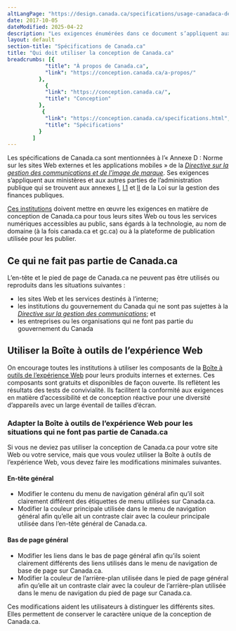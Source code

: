 ```yaml
---
altLangPage: "https://design.canada.ca/specifications/usage-canadaca-design.html"
date: 2017-10-05
dateModified: 2025-04-22
description: "Les exigences énumérées dans ce document s’appliquent aux ministères et aux autres parties de l’administration publique établie comme l’établissent les annexes I, I.1 et II de la Loi sur la gestion finances. Par conséquent, les institutions de la portée doivent appliquer les exigences en matière de conception de Canada.ca pour tous les sites Web ou toutes les services numériques."
layout: default
section-title: "Spécifications de Canada.ca"
title: "Qui doit utiliser la conception de Canada.ca"
breadcrumbs: [{
            "title": "À propos de Canada.ca",
            "link": "https://conception.canada.ca/a-propos/"
          },
            {
            "link": "https://conception.canada.ca/",
            "title": "Conception"
          },
           {
            "link": "https://conception.canada.ca/specifications.html",
            "title": "Spécifications"
          }
        ]
---
```


<p>Les spécifications de Canada.ca sont mentionnées à l’«&nbsp;Annexe D : Norme sur les sites Web externes et les applications mobiles&nbsp;» de la <span style="font-style: italic;"><a href="http://www.tbs-sct.gc.ca/pol/doc-fra.aspx?id=30682">Directive sur la gestion des communications et de l’image de marque</a></span>. Ses exigences s’appliquent aux ministères et aux autres parties de l’administration publique qui se trouvent aux annexes <a href="https://laws-lois.justice.gc.ca/fra/lois/f-11/page-19.html">I</a>, <a href="https://laws-lois.justice.gc.ca/fra/lois/f-11/page-20.html">I.1</a> et <a href="https://laws-lois.justice.gc.ca/fra/lois/f-11/page-21.html">II</a> de la Loi sur la gestion des finances publiques.</p>
<p><a href="https://www.canada.ca/fr/gouvernement/a-propos/systeme-conception/liste-institutions.html">Ces institutions</a> doivent mettre en œuvre les exigences en matière de conception de Canada.ca pour tous leurs sites Web ou tous les services numériques accessibles au public, sans égards à la technologie, au nom de domaine (à la fois canada.ca et gc.ca) ou à la plateforme de publication utilisée pour les publier.</p>
<h2>Ce qui ne fait pas partie de Canada.ca</h2>
<p> L’en-tête et le pied de page de Canada.ca ne peuvent pas être utilisés ou reproduits dans les situations suivantes&nbsp;:</p>
<ul>
  <li>les sites Web et les services destinés à l’interne;</li>
  <li>les institutions du gouvernement du Canada qui ne sont pas sujettes à la <a href="http://www.tbs-sct.gc.ca/pol/doc-fra.aspx?id=30682"><cite>Directive sur la gestion des communications</cite></a>; et</li>
  <li>les entreprises ou les organisations qui ne font pas partie du gouvernement du Canada</li>
</ul>
<h2>Utiliser la Boîte à outils de l’expérience Web</h2>
<p>On encourage toutes les institutions à utiliser les composants de la&nbsp;<a href="https://www.canada.ca/fr/secretariat-conseil-tresor/services/communications-gouvernementales/boite-outils-experience-web.html">Boîte à outils de l’expérience Web</a>&nbsp;pour leurs produits internes et externes. Ces composants sont gratuits et disponibles de façon ouverte. Ils reflètent les résultats des tests de convivialité.  Ils facilitent la conformité aux exigences en matière d’accessibilité et de conception réactive pour une diversité d’appareils avec un large éventail de tailles d’écran.</p>
<h3>Adapter la Boîte à outils de l’expérience Web pour les situations qui ne font pas partie de Canada.ca</h3>
<p>Si vous ne deviez pas utiliser la conception de Canada.ca pour votre site Web ou votre service, mais que vous voulez utiliser la Boîte à outils de l’expérience Web, vous devez faire les modifications minimales suivantes.</p>
<h4>En-tête général</h4>
<ul>
  <li>Modifier le contenu du menu de navigation général afin qu’il soit clairement différent des étiquettes de menu utilisées sur Canada.ca.</li>
  <li>Modifier la couleur principale utilisée dans le menu de navigation général afin qu’elle ait un contraste clair avec la couleur principale utilisée dans l’en-tête général de Canada.ca.</li>
</ul>
<h4>Bas de page général</h4>
<ul>
  <li>Modifier les liens dans le bas de page général afin qu’ils soient clairement différents des liens utilisés dans le menu de navigation de base de page sur Canada.ca.</li>
  <li>Modifier la couleur de l’arrière-plan utilisée dans le pied de page général afin qu’elle ait un contraste clair avec la couleur de l’arrière-plan utilisée dans le menu de navigation du pied de page sur Canada.ca.</li>
</ul>
<p>Ces modifications aident les utilisateurs à distinguer les différents sites. Elles permettent de conserver le caractère unique de la conception de Canada.ca.</p>
